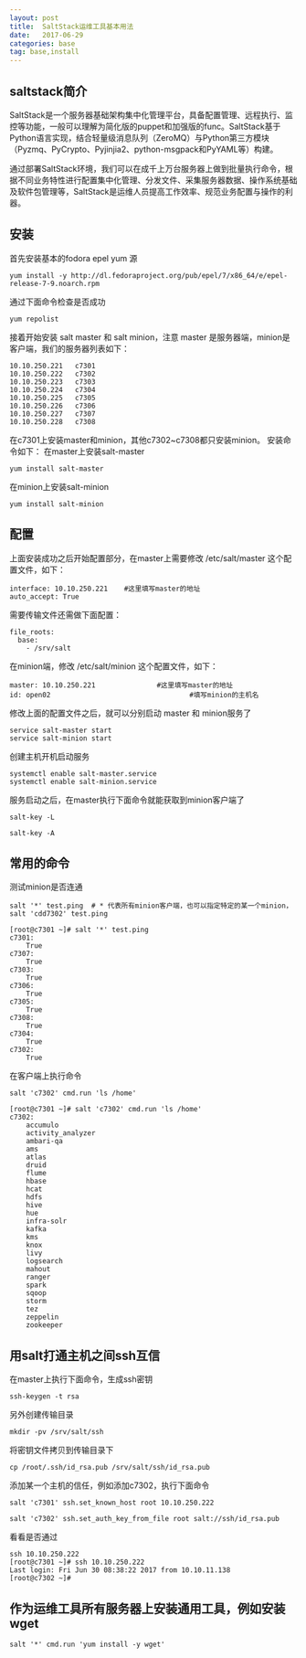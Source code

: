 ```yaml
---
layout: post
title:  SaltStack运维工具基本用法
date:   2017-06-29
categories: base
tag: base,install
---
```

saltstack简介
------------------------------------

SaltStack是一个服务器基础架构集中化管理平台，具备配置管理、远程执行、监控等功能，一般可以理解为简化版的puppet和加强版的func。SaltStack基于Python语言实现，结合轻量级消息队列（ZeroMQ）与Python第三方模块（Pyzmq、PyCrypto、Pyjinjia2、python-msgpack和PyYAML等）构建。

通过部署SaltStack环境，我们可以在成千上万台服务器上做到批量执行命令，根据不同业务特性进行配置集中化管理、分发文件、采集服务器数据、操作系统基础及软件包管理等，SaltStack是运维人员提高工作效率、规范业务配置与操作的利器。


安装
------------------------------------

首先安装基本的fodora epel yum 源
```
yum install -y http://dl.fedoraproject.org/pub/epel/7/x86_64/e/epel-release-7-9.noarch.rpm
```
通过下面命令检查是否成功
```
yum repolist
```

接着开始安装 salt master 和 salt minion，注意 master 是服务器端，minion是客户端，我们的服务器列表如下：
```
10.10.250.221	c7301
10.10.250.222	c7302
10.10.250.223	c7303
10.10.250.224	c7304
10.10.250.225	c7305
10.10.250.226	c7306
10.10.250.227	c7307
10.10.250.228	c7308
```
在c7301上安装master和minion，其他c7302~c7308都只安装minion。
安装命令如下：
在master上安装salt-master
```
yum install salt-master
```
在minion上安装salt-minion
```
yum install salt-minion
```

配置
------------------------------------

上面安装成功之后开始配置部分，在master上需要修改 /etc/salt/master 这个配置文件，如下：
```
interface: 10.10.250.221    #这里填写master的地址
auto_accept: True
```
需要传输文件还需做下面配置：
```
file_roots:
  base:
    - /srv/salt
```

在minion端，修改 /etc/salt/minion 这个配置文件，如下：
```
master: 10.10.250.221				#这里填写master的地址
id: open02									#填写minion的主机名
```
修改上面的配置文件之后，就可以分别启动 master 和 minion服务了
```
service salt-master start
service salt-minion start
```
创建主机开机启动服务
```
systemctl enable salt-master.service
systemctl enable salt-minion.service
```
服务启动之后，在master执行下面命令就能获取到minion客户端了
```
salt-key -L

salt-key -A
```

常用的命令
------------------------------------

测试minion是否连通
```
salt '*' test.ping	# * 代表所有minion客户端，也可以指定特定的某一个minion，salt 'cdd7302' test.ping

[root@c7301 ~]# salt '*' test.ping
c7301:
    True
c7307:
    True
c7303:
    True
c7306:
    True
c7305:
    True
c7308:
    True
c7304:
    True
c7302:
    True
```

在客户端上执行命令
```
salt 'c7302' cmd.run 'ls /home'

[root@c7301 ~]# salt 'c7302' cmd.run 'ls /home'
c7302:
    accumulo
    activity_analyzer
    ambari-qa
    ams
    atlas
    druid
    flume
    hbase
    hcat
    hdfs
    hive
    hue
    infra-solr
    kafka
    kms
    knox
    livy
    logsearch
    mahout
    ranger
    spark
    sqoop
    storm
    tez
    zeppelin
    zookeeper
```

用salt打通主机之间ssh互信
------------------------------------

在master上执行下面命令，生成ssh密钥
```
ssh-keygen -t rsa
```
另外创建传输目录
```
mkdir -pv /srv/salt/ssh
```
将密钥文件拷贝到传输目录下
```
cp /root/.ssh/id_rsa.pub /srv/salt/ssh/id_rsa.pub
```
添加某一个主机的信任，例如添加c7302，执行下面命令
```
salt 'c7301' ssh.set_known_host root 10.10.250.222

salt 'c7302' ssh.set_auth_key_from_file root salt://ssh/id_rsa.pub
```
看看是否通过
```
ssh 10.10.250.222
[root@c7301 ~]# ssh 10.10.250.222
Last login: Fri Jun 30 08:38:22 2017 from 10.10.11.138
[root@c7302 ~]#
```

作为运维工具所有服务器上安装通用工具，例如安装wget
------------------------------------
```
salt '*' cmd.run 'yum install -y wget'

```

